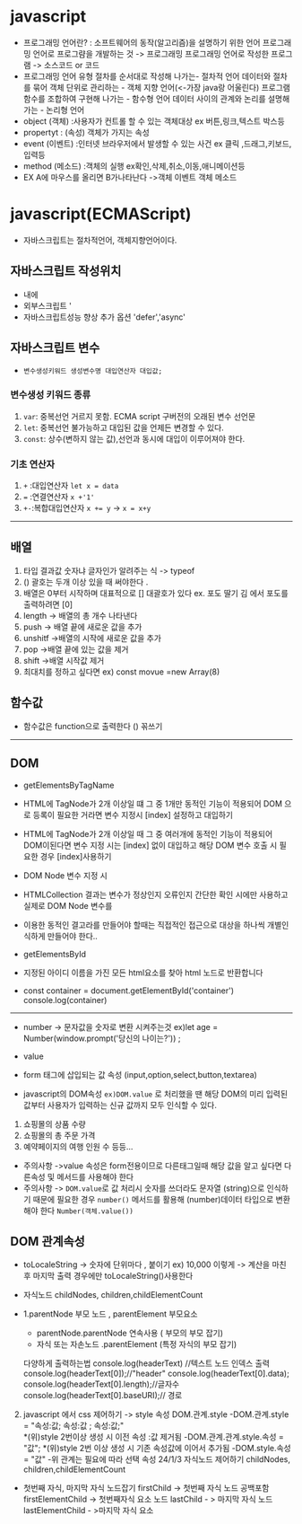 # javascript
* 프로그래밍 언어란? : 소프트웨어의 동작(알고리즘)을 설명하기 위한 언어
프로그래밍 언어로 프로그럄을 개발하는 것 -> 프로그래밍
프로그래밍 언어로 작성한 프로그램 -> 소스코드 or 코드
* 프로그래밍 언어 유형
절차를 순서대로 작성해 나가는- 절차적 언어
데이터와 절차를 묶어 객체 단위로 관리하는 - 객체 지향 언어(<-가장 java랑 어울린다)
프로그램 함수를 조합하여 구현해 나가는 - 함수형 언어
데이터 사이의 관계와 논리를 설명해가는 - 논리형 언어
* object (객체) :사용자가 컨트롤 할 수 있는 객체대상  ex 버튼,링크,텍스트 박스등 
* propertyt : (속성) 객체가 가지는 속성 
* event (이벤트) :인터넷 브라우저에서 발생할 수 있는 사건 ex 클릭 ,드래그,키보드,입력등
* method (메소드) :객체의 실행  ex확인,삭제,취소,이동,애니메이션등
*  EX   A에 마우스를 올리면 B가나타난다 ->객체 이벤트 객체 메소드
# javascript(ECMAScript)
* 자바스크립트는 절차적언어, 객체지향언어이다.
## 자바스크립트 작성위치
* <head><body> 내에 <script> 작성가능
* 내부스크립트 '<script>...</script>
* 외부스크립트 '<script src ="url">...</script>
* 자바스크립트성능 향상 추가 옵션 'defer','async'
## 자바스크립트 변수
* `변수생성키워드 생성변수명 대입연산자 대입값;`
### 변수생성 키워드 종류
1. `var`: 중복선언 거르지 못함.  ECMA script 구버전의 오래된 변수 선언문
2. `let`: 중복선언 불가능하고 대입된 값을 언제든 변경할 수 있다.
3. `const`: 상수(변하지 않는 값),선언과 동시에 대입이 이루어져야 한다.
### 기초 연산자
1. `+` :대입연산자 `let x = data `
2. `=` :연결연산자 `x +'1'`
3. `+-`:복합대입연산자 `x += y` -> `x = x+y`
---------------------------------------------------
## 배열
1. 타입 결과값 숫자냐 글자인가 알려주는 식 -> typeof
2. () 괄호는 두개 이상 있을 때 써야한다 .
3. 배열은 0부터 시작하며 대표적으로 [] 대괄호가 있다 ex. 포도 딸기 김 에서 포도를 출력하려면 [0]
4. length -> 배열의 총 개수 나타낸다
5. push -> 배열 끝에 새로운 값을 추가
6. unshitf ->배열의 시작에 새로운 값을 추가
7. pop ->배열 끝에 있는 값을 제거
8. shift ->배열 시작값 제거
9. 최대치를 정하고 싶다면 ex) const movue =new Array(8)
## 함수값
* 함수값은 function으로 출력한다 () 꼮쓰기
---------------------------
## DOM
* getElementsByTagName
* HTML에 TagNode가 2개 이상일 떄 그 중 1개만 동적인 기능이 적용되어 DOM 으로 등록이 필요한 거라면 변수 지정시 [index] 설정하고 대입하기
* HTML에 TagNode가 2개 이상일 때 그 중 여러개에 동적인 기능이 적용되어 DOM이된다면 변수 지정 시는 [index]
없이 대입하고 해당 DOM 변수 호출 시 필요한 경우 [index]사용하기

* DOM Node 변수 지정 시 
* HTMLCollection 결과는 변수가 정상인지 오류인지 간단한 확인 시에만 사용하고 실제로 DOM Node 변수를  
*  이용한 동적인 결고라를 만들어야 할때는 직접적인 접근으로 대상을 하나씩 개별인식하게 만들어야 한다..

* getElementsById
* 지정된 아이디 이름을 가진 모든 html요소를 찾아 html 노드로 반환합니다
*  const container = document.getElementById('container')
   console.log(container)
-----------------------------------------

* number -> 문자값을 숫자로 변환 시켜주는것 
ex)let age = Number(window.prompt('당신의 나이는?')) ;

* value
* form 태그에 삽입되는 값 속성 (input,option,select,button,textarea)
* javascript의 DOM속성 `ex)DOM.value` 로 처리했을 땐 해당 DOM의 미리 입력된 값부터 사용자가 입력하는 신규 값까지 모두 인식할 수 있다.
1. 쇼핑몰의 상품 수량
2. 쇼핑몰의 총 주문 가격
3. 예약페이지의 여행 인원 수 등등...
* 주의사항 ->value 속성은 form전용이므로 다른태그일때 해당 값을 알고 싶다면 다른속성 및 메서드를 사용해야 한다
* 주의사항 -> `DOM.value`로 값 처리시 숫자를 쓰더라도 문자열 (string)으로 인식하기 때문에 필요한 경우
`number()` 메서드를 활용해 (number)데이터 타입으로 변환해야 한다 `Number(객체.value())`
## DOM 관계속성
* toLocaleString -> 숫자에 단위마다 , 붙이기 ex) 10,000 이렇게 ->
   계산을 마친 후 마지막 출력 경우에만 toLocaleString()사용한다
   

* 자식노드
childNodes, children,childElementCount
* 1.parentNode 부모 노드 , parentElement 부모요소
    - parentNode.parentNode 연속사용 ( 부모의 부모 잡기)
    - 자식 또는 자손노드 .parentElement (특정 자식의 부모 잡기)

   다양하게 출력하는법
   console.log(headerText)  //텍스트 노드 인덱스 출력
   console.log(headerText[0]);//"header"
   console.log(headerText[0].data);
   console.log(headerText[0].length);//글자수
   console.log(headerText[0].baseURI);// 경로
2.  javascript 에서  css 제어하기 -> style 속성
    DOM.관계.style
    -DOM.관계.style = "속성:값; 속성:값 ; 속성:값;"  
    *(위)style 2번이상 생성 시 이전 속성 :값 제거됨
    -DOM.관계.관계.style.속성 = "값";
    *(위)style 2번 이상 생성 시 기존 속성값에 이어서 추가됨
    -DOM.style.속성 = "값"
    -위 관계는 필요에 따라 선택 속성
    24/1/3 자식노드 제어하기 
   childNodes, children,childElementCount
* 첫번째 자식, 마지막 자식 노드잡기
   firstChild  -> 첫번째 자식 노드 공백포함
   firstElementChild -> 첫번째자식 요소 노드
   lastChild - > 마지막 자식 노드
   lastElementChild - >마지막 자식 요소